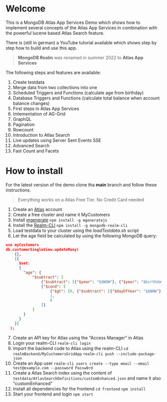 # Welcome
This is a MongoDB Atlas App Services Demo which shows how to implement several concepts of the Atlas App Services in combination with the powerful lucene based Atlas Search feature.

There is (still in german) a YouTube tutorial available which shows step by step how to build and use this app.

> **MongoDB Realm** was renamed in summer 2022 to **Atlas App Services**

The following steps and features are available:

1. Create testdata
2. Merge data from two collections into one
3. Scheduled Triggers and Functions (calculate age from birthday)
4. Database Triggers and Functions (calculate total balance when account balance changes)
5. First steps in Atlas App Services
6. Imlementation of AG-Grid
7. GraphQL
8. Pagination
9. Rowcount
10. Introduction to Atlas Search
11. Live updates using Server Sent Events SSE
12. Advanced Search
13. Fast Count and Facets

# How to install
For the latest version of the demo clone tha **main** branch and follow these instructions. 

> Everything works on a Atlas Free Tier. No Credit Card needed

1. Create an [Atlas](https://cloud.mongodb.com) account
2. Create a free cluster and name it MyCustomers
3. Install [mgenerate](https://github.com/rueckstiess/mgeneratejs) 
``npm install -g mgeneratejs``
4. Install the [Realm-CLI](https://www.mongodb.com/docs/atlas/app-services/cli/)
``npm install -g mongodb-realm-cli``
5. Load testdata to your cluster using the *loadTestdata.sh* script
6. Let the age field be calculated by using the following MongoDB query:
```json
use myCustomers
db.customerSingleView.updateMany(
    {},
    [{
      $set: 
      {
        "age": {
            "$subtract": [
                {"$subtract": [{"$year": "$$NOW"}, {"$year": "$birthdate"}]},
                {"$cond": [
                    {"$gt": [0, {"$subtract": [{"$dayOfYear": "$$NOW"},{"$dayOfYear": "$birthdate"}]}]},
                    1,
                    0
                ]}
            ]
        }
      }
    }]
  );
  ```
7. Create an API key for Atlas using the "Access Manager" in Atlas
8. Login your realm-CLI 
``realm-cli login``
9. Import the backend code to Atlas using the realm-CLI
``cd realmBackend/MyCustomersGridApp``
``realm-cli push --include-package-json``
10. Create an App user
``realm-cli users create --type email --email test@example.com --password Passw0rd``
11. Create a Atlas Search index using the content of ``testdata/AtlasSearchDefinitions/customEnhanced.json`` and name it also "customEnhanced"
12. Install all dependencies for the frontend
``cd frontend``
``npm install``
12. Start your frontend and login
``npm start``